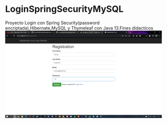 # LoginSpringSecurityMySQL
Proyecto Login con Spring Security(password encriptada),Hibernate,MySQL y Thymeleaf con Java 13.Fines didacticos
![Alt text](imagenes/imagen01.png?raw=true)
